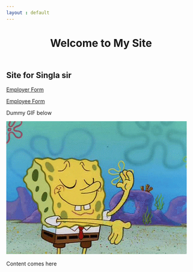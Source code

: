```yaml
---
layout : default
---
```


<!--[if lt IE 7]>      <html class="no-js lt-ie9 lt-ie8 lt-ie7"> <![endif]-->
<!--[if IE 7]>         <html class="no-js lt-ie9 lt-ie8"> <![endif]-->
<!--[if IE 8]>         <html class="no-js lt-ie9"> <![endif]-->
<!--[if gt IE 8]><!--> <html class="no-js"> <!--<![endif]-->
<head>
<meta charset="utf-8">
<meta http-equiv="X-UA-Compatible" content="IE=edge,chrome=1">

<!--
<title>Site for Singla Sir</title>
-->

<!--iOS -->
<meta name="viewport" content="width=device-width, initial-scale=1.0">

<!-- Place favicon.ico and apple-touch-icon.png in the root directory -->

<link rel="stylesheet" href="css/normalize.css">
<link rel="stylesheet" href="css/main.css">
<script src="js/vendor/modernizr-2.6.2.min.js"></script>

<!--
<style type="text/css">

.entry-title
{
height: 100%;
/* The html and body elements cannot have any padding or margin. */
margin: 0;
font-size: 14px;
font-family: 'Open Sans', sans-serif;
font-size: 32px;
margin-bottom: 3px;
}

.entry-header
{
text-align: center;
margin: 0 auto 50px auto;
width: 80%;
max-width: 978px;
position: relative;
z-index: 10001;
}

#demo-content
{
padding-top: 100px;
}

</style>
-->

</head>

<body class="demo">

<!--[if lt IE 7]>
<p class="chromeframe">You are using an <strong>outdated</strong> browser. Please <a href="http://browsehappy.com/">upgrade your browser</a> or <a href="http://www.google.com/chromeframe/?redirect=true">activate Google Chrome Frame</a> to improve your experience.</p>
<![endif]-->

<!-- Demo content -->

<div id="demo-content">

<header class="entry-header">

<h1 class="entry-title">Welcome to My Site</h1>

</header>

<div id="loader-wrapper">
<div id="loader"></div>

<div class="loader-section section-left"></div>
<div class="loader-section section-right"></div>

</div>

<div id="content" markdown="1">

## Site for Singla sir

[Employer Form](https://goo.gl/forms/USKwN4lJoKBIawTo2)

[Employee Form](https://goo.gl/forms/Ii9ndq99mcpcFnJt2)

Dummy GIF below

<img src = "image/image.gif" alt = "Dummy Gif">

Content comes here

</div>

</div>

<!-- /Demo content -->

<script>window.jQuery || document.write('<script src="js/vendor/jquery-1.9.1.min.js"><\/script>')</script>
<script src="js/main.js"></script>

</body>
